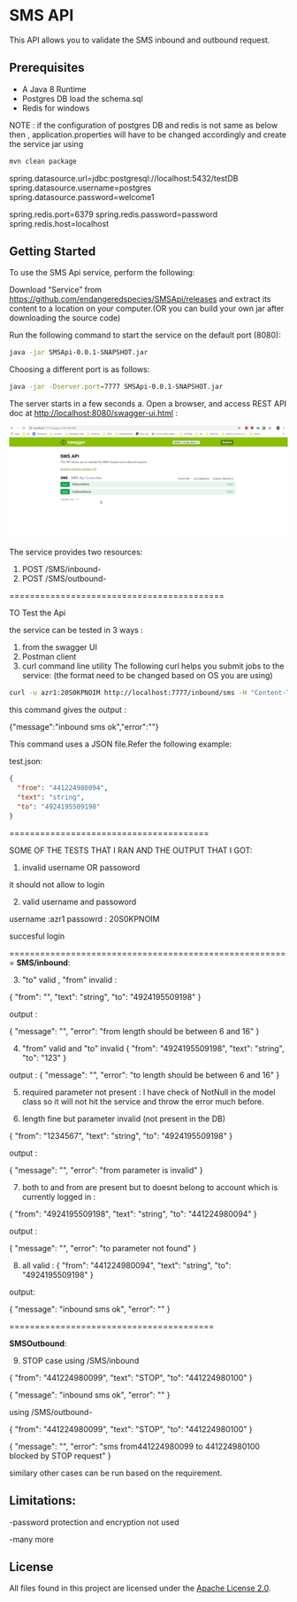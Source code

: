 # SMS API 

This API allows you to validate the SMS inbound and outbound request.

## Prerequisites

- A Java 8 Runtime
- Postgres DB load the schema.sql
- Redis for windows

NOTE : if the configuration of postgres DB and redis is not same as below then , application.properties will have to be changed accordingly and create the service jar using 

```sh
mvn clean package
```

spring.datasource.url=jdbc:postgresql://localhost:5432/testDB
spring.datasource.username=postgres
spring.datasource.password=welcome1

spring.redis.port=6379
spring.redis.password=password
spring.redis.host=localhost

## Getting Started

To use the SMS Api service, perform the following:

Download “Service” from <https://github.com/endangeredspecies/SMSApi/releases> and extract its content to a location on your computer.(OR you can build your own jar after downloading the source code)

Run the following command to start the service on the default port (8080):

```sh
java -jar SMSApi-0.0.1-SNAPSHOT.jar
```

Choosing a different port is as follows:

```sh
java -jar -Dserver.port=7777 SMSApi-0.0.1-SNAPSHOT.jar
```

The server starts in a few seconds a. Open a browser, and access REST API doc at [http://localhost:8080/swagger-ui.html](http://localhost:8080/swagger-ui.html) :

![swagger screenshot](images/SMSApi_Swagger.png?raw=true)

The service provides two resources:

1. POST /SMS/inbound- 
2. POST /SMS/outbound- 

==========================================

TO Test the Api

the service can be tested in 3 ways :

1. from the swagger UI
2. Postman client
3. curl command line utility 
The following curl helps you submit jobs to the service: (the format need to be changed based on OS you are using)

```sh
curl -u azr1:20S0KPNOIM http://localhost:7777/inbound/sms -H "Content-Type: application/json" -H "Accept: application/json" -X POST -d @test.json
```

this command gives the output :

{"message":"inbound sms ok","error":""}


This command uses a JSON file.Refer the following example:

test.json:

```json
{
  "from": "441224980094",
  "text": "string",
  "to": "4924195509198"
}
```

=======================================

SOME OF THE TESTS THAT I RAN AND THE OUTPUT THAT I GOT:

1. invalid username OR passoword

it should not allow to login

2. valid username and passoword

username :azr1
passowrd : 20S0KPNOIM 

succesful login

=======================================================
**SMS/inbound**: 

3. "to" valid , "from" invalid :


{
  "from": "",
  "text": "string",
  "to": "4924195509198"
}

output :

{
  "message": "",
  "error": "from length should be between 6 and 16"
}



4. "from" valid and "to" invalid
{
  "from": "4924195509198",
  "text": "string",
  "to": "123"
}

output :
{
  "message": "",
  "error": "to length should be between 6 and 16"
}


5. required parameter not present  : I have check of NotNull in the model class so it will not hit the service and throw the error much before.


6. length fine but parameter invalid (not present in the DB)

{
  "from": "1234567",
  "text": "string",
  "to": "4924195509198"
}


output :

{
  "message": "",
  "error": "from parameter is invalid"
}


7. both to and from are present but to doesnt belong to account which is currently logged in :

{
  "from": "4924195509198",
  "text": "string",
  "to": "441224980094"
}

output :

{
  "message": "",
  "error": "to parameter not found"
}


8. all valid :
{
  "from": "441224980094",
  "text": "string",
  "to": "4924195509198"
}

output:

{
  "message": "inbound sms ok",
  "error": ""
}

========================================

**SMSOutbound**:

9. STOP case
using /SMS/inbound

{
  "from": "441224980099",
  "text": "STOP",
  "to": "441224980100"
}


{
  "message": "inbound sms ok",
  "error": ""
}

using /SMS/outbound-

{
  "from": "441224980099",
  "text": "STOP",
  "to": "441224980100"
}

{
  "message": "",
  "error": "sms from441224980099 to 441224980100 blocked by STOP request"
}


similary other cases can be run based on the requirement.
## Limitations:
-password protection and encryption not used
 
-many more
## License

All files found in this project are licensed under the [Apache License 2.0](LICENSE).
